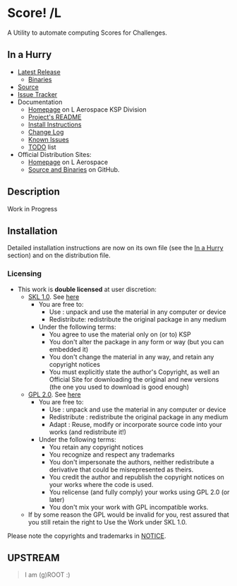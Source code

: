 # Score! /L

A Utility to automate computing Scores for Challenges.


## In a Hurry

* [Latest Release](https://github.com/net-lisias-ksp/Score/releases)
    + [Binaries](https://github.com/net-lisias-ksp/Score/tree/Archive)
* [Source](https://github.com/net-lisias-ksp/Score)
* [Issue Tracker](https://github.com/net-lisias-ksp/Score/issues)
* Documentation	
	+ [Homepage](http://ksp.lisias.net/add-ons/Score) on L Aerospace KSP Division
	+ [Project's README](https://github.com/net-lisias-ksp/Score/blob/master/README.md)
	+ [Install Instructions](https://github.com/net-lisias-ksp/Score/blob/master/INSTALL.md)
	+ [Change Log](./CHANGE_LOG.md)
	+ [Known Issues](./KNOWN_ISSUES.md)
	+ [TODO](./TODO.md) list
* Official Distribution Sites:
	+ [Homepage](http://ksp.lisias.net/add-ons/Score) on L Aerospace
	+ [Source and Binaries](https://github.com/net-lisias-ksp/Score) on GitHub.


## Description

Work in Progress


## Installation

Detailed installation instructions are now on its own file (see the [In a Hurry](#in-a-hurry) section) and on the distribution file.

### Licensing

* This work is **double licensed** at user discretion:
	+ [SKL 1.0](https://ksp.lisias.net/SKL-1_0.txt). See [here](./LICENSE.KSPe.SKL-1_0)
		+ You are free to:
			- Use : unpack and use the material in any computer or device
			- Redistribute: redistribute the original package in any medium
		+ Under the following terms:
			- You agree to use the material only on (or to) KSP
			- You don't alter the package in any form or way (but you can embedded it)
			- You don't change the material in any way, and retain any copyright notices
			- You must explicitly state the author's Copyright, as well an Official Site for downloading the original and new versions (the one you used to download is good enough) 
	+ [GPL 2.0](https://www.gnu.org/licenses/gpl-2.0.txt). See [here](./LICENSE.KSPe.GPL-2_0)
		+ You are free to:
			- Use : unpack and use the material in any computer or device
			- Redistribute : redistribute the original package in any medium
			- Adapt : Reuse, modify or incorporate source code into your works (and redistribute it!) 
		+ Under the following terms:
			- You retain any copyright notices
			- You recognize and respect any trademarks
			- You don't impersonate the authors, neither redistribute a derivative that could be misrepresented as theirs.
			- You credit the author and republish the copyright notices on your works where the code is used.
			- You relicense (and fully comply) your works using GPL 2.0 (or later)
			- You don't mix your work with GPL incompatible works.
	* If by some reason the GPL would be invalid for you, rest assured that you still retain the right to Use the Work under SKL 1.0. 

Please note the copyrights and trademarks in [NOTICE](./NOTICE).


## UPSTREAM

> I am (g)ROOT :)
